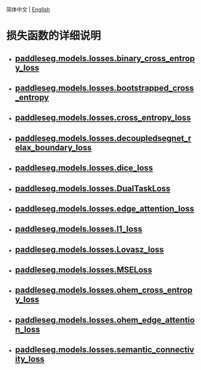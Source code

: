 简体中文 | [English](losses_en.md)
# 损失函数的详细说明

* ## [paddleseg.models.losses.binary_cross_entropy_loss](./BCELoss_cn.md)

* ## [paddleseg.models.losses.bootstrapped_cross_entropy](./BootstrappedCrossEntropyLoss_cn.md)

* ## [paddleseg.models.losses.cross_entropy_loss](./CrossEntropyLoss_cn.md)

* ## [paddleseg.models.losses.decoupledsegnet_relax_boundary_loss](./RelaxBoundaryLoss_cn.md)

* ## [paddleseg.models.losses.dice_loss](./DiceLoss_cn.md)

* ## [paddleseg.models.losses.DualTaskLoss](./DualTaskLoss_cn.md)

* ## [paddleseg.models.losses.edge_attention_loss](./EdgeAttentionLoss_cn.md)

* ## [paddleseg.models.losses.l1_loss](./L1Loss_cn.md)

* ## [paddleseg.models.losses.Lovasz_loss](./lovasz_loss_cn.md)

* ## [paddleseg.models.losses.MSELoss](./MSELoss_cn.md)

* ## [paddleseg.models.losses.ohem_cross_entropy_loss](./OhemCrossEntropyLoss_cn.md)

* ## [paddleseg.models.losses.ohem_edge_attention_loss](./OhemEdgeAttentionLoss_cn.md)

* ## [paddleseg.models.losses.semantic_connectivity_loss](./SemanticConnectivityLoss_cn.md)
